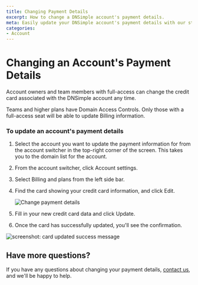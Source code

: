```yaml
---
title: Changing Payment Details
excerpt: How to change a DNSimple account's payment details.
meta: Easily update your DNSimple account's payment details with our step-by-step guide. Ensure your billing information is always current and secure.
categories:
- Account
---
```


# Changing an Account's Payment Details

Account owners and team members with full-access can change the credit card associated with the DNSimple account any time.

<info>
Teams and higher plans have Domain Access Controls. Only those with a full-access seat will be able to update Billing information.
</info>

### To update an account's payment details

1. Select the account you want to update the payment information for from the account switcher in the top-right corner of the screen. This takes you to the domain list for the account.
1. From the account switcher, click <label>Account settings</label>.
1. Select <label>Billing and plans</label> from the left side bar.
1. Find the card showing your credit card information, and click <label>Edit</label>.

   ![Change payment details](/files/account-billing-update-card-link.png)

1.  Fill in your new credit card data and click <label>Update</label>.
1.  Once the card has successfully updated, you'll see the confirmation.

![screenshot: card updated success message](/files/card-updated-msg.png)

## Have more questions?

If you have any questions about changing your payment details, [contact us](https://dnsimple.com/feedback), and we'll be happy to help.
